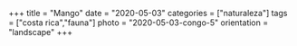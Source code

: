 +++
title = "Mango"
date = "2020-05-03"
categories = ["naturaleza"]
tags = ["costa rica","fauna"]
photo = "2020-05-03-congo-5"
orientation = "landscape"
+++
